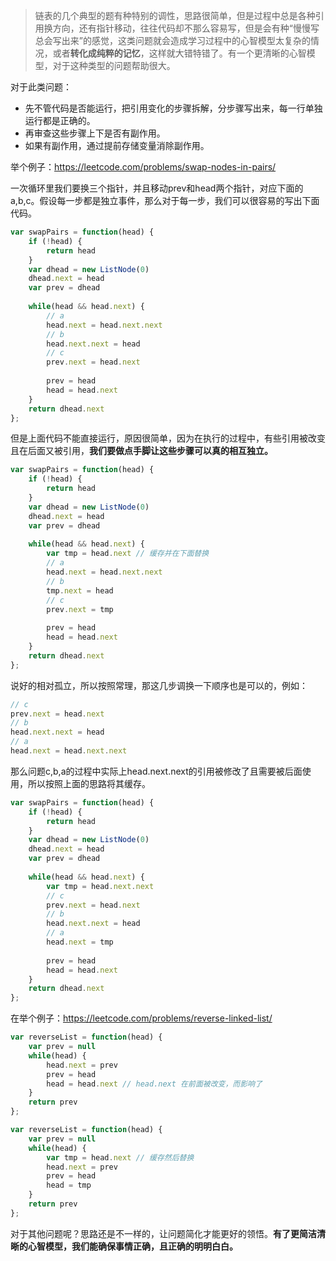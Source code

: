 > 链表的几个典型的题有种特别的调性，思路很简单，但是过程中总是各种引用换方向，还有指针移动，往往代码却不那么容易写，但是会有种“慢慢写总会写出来”的感觉，这类问题就会造成学习过程中的心智模型太复杂的情况，或者**转化成纯粹的记忆**，这样就大错特错了。有一个更清晰的心智模型，对于这种类型的问题帮助很大。

对于此类问题：

- 先不管代码是否能运行，把引用变化的步骤拆解，分步骤写出来，每一行单独运行都是正确的。
- 再审查这些步骤上下是否有副作用。
- 如果有副作用，通过提前存储变量消除副作用。

举个例子：https://leetcode.com/problems/swap-nodes-in-pairs/

一次循环里我们要换三个指针，并且移动prev和head两个指针，对应下面的a,b,c。假设每一步都是独立事件，那么对于每一步，我们可以很容易的写出下面代码。

```js
var swapPairs = function(head) {
    if (!head) {
        return head
    }
    var dhead = new ListNode(0)
    dhead.next = head
    var prev = dhead
    
    while(head && head.next) {
        // a
        head.next = head.next.next
        // b
        head.next.next = head
        // c
        prev.next = head.next
        
        prev = head
        head = head.next
    }
    return dhead.next
};
```

但是上面代码不能直接运行，原因很简单，因为在执行的过程中，有些引用被改变且在后面又被引用，**我们要做点手脚让这些步骤可以真的相互独立。**

```js
var swapPairs = function(head) {
    if (!head) {
        return head
    }
    var dhead = new ListNode(0)
    dhead.next = head
    var prev = dhead
    
    while(head && head.next) {
        var tmp = head.next // 缓存并在下面替换
        // a
        head.next = head.next.next
        // b
        tmp.next = head
        // c
        prev.next = tmp
        
        prev = head
        head = head.next
    }
    return dhead.next
};
```

说好的相对孤立，所以按照常理，那这几步调换一下顺序也是可以的，例如：

```js
// c
prev.next = head.next
// b
head.next.next = head
// a
head.next = head.next.next
```

那么问题c,b,a的过程中实际上head.next.next的引用被修改了且需要被后面使用，所以按照上面的思路将其缓存。

```js
var swapPairs = function(head) {
    if (!head) {
        return head
    }
    var dhead = new ListNode(0)
    dhead.next = head
    var prev = dhead
    
    while(head && head.next) {
        var tmp = head.next.next
        // c
        prev.next = head.next
        // b
        head.next.next = head
        // a
        head.next = tmp
        
        prev = head
        head = head.next
    }
    return dhead.next
};
```

在举个例子：https://leetcode.com/problems/reverse-linked-list/

```js
var reverseList = function(head) {
    var prev = null
    while(head) {
        head.next = prev
        prev = head
        head = head.next // head.next 在前面被改变，而影响了
    }
    return prev
};
```

```js
var reverseList = function(head) {
    var prev = null
    while(head) {
        var tmp = head.next // 缓存然后替换
        head.next = prev
        prev = head
        head = tmp
    }
    return prev
};
```

对于其他问题呢？思路还是不一样的，让问题简化才能更好的领悟。**有了更简洁清晰的心智模型，我们能确保事情正确，且正确的明明白白。**